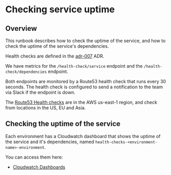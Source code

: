 # Checking service uptime

## Overview

This runbook describes how to check the uptime of the service, and how to check the uptime of the service's dependencies.

Health checks are defined in the [adr-007](https://docs.opg.service.justice.gov.uk/documentation/adrs/adr-007.html) ADR.

We have metrics for the `/health-check/service` endpoint and the `/health-check/dependencies` endpoint.

Both endpoints are monitored by a Route53 health check that runs every 30 seconds. The health check is configured to send a notification to the team via Slack if the endpoint is down.

The [Route53 Health checks](https://us-east-1.console.aws.amazon.com/route53/healthchecks/home?region=us-east-1#/) are in the AWS us-east-1 region, and check from locations in the US, EU and Asia.

## Checking the uptime of the service

Each environment has a Cloudwatch dashboard that shows the uptime of the service and it's dependencies, named `health-checks-<environment-name>-environment`.

You can access them here:

- [Cloudwatch Dashboards](https://eu-west-1.console.aws.amazon.com/cloudwatch/home?region=eu-west-1#dashboards)
